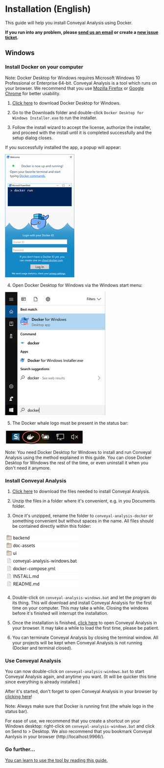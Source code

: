 # Installation (English)

This guide will help you install Conveyal Analysis using Docker.

**If you run into any problem, please [send us an email](mailto:johan.richer@jailbreak.paris?subject=Problem%20with%20conveyal-analysis-docker) or create a [new issue ticket](https://git.digitaltransport4africa.org/commons/conveyal-analysis-docker/issues/new).**

## Windows

### Install Docker on your computer

Note: Docker Desktop for Windows requires Microsoft Windows 10 Professional or Enterprise 64-bit.
Conveyal Analysis is a tool which runs on your browser. We recommend that you use [Mozilla Firefox](https://www.mozilla.org/firefox/) or [Google Chrome](https://www.google.com/chrome/) for better usability.

1. [Click here](https://download.docker.com/win/stable/Docker%20for%20Windows%20Installer.exe) to download Docker Desktop for Windows.

2. Go to the Downloads folder and double-click `Docker Desktop for Windows Installer.exe` to run the installer.

3. Follow the install wizard to accept the license, authorize the installer, and proceed with the install until it is completed successfully and the setup dialog closes.

If you successfully installed the app, a popup will appear:

![](/doc-assets/docker-app-welcome.png)

4. Open Docker Desktop for Windows via the Windows start menu:

![](/doc-assets/docker-app-search.png)

5. The Docker whale logo must be present in the status bar:

![](/doc-assets/whale-icon-systray.png)

Note: You need Docker Desktop for Windows to install and run Conveyal Analysis using the method explained in this guide. You can close Docker Desktop for Windows the rest of the time, or even uninstall it when you don't need it anymore.

### Install Conveyal Analysis

1. [Click here](https://git.digitaltransport4africa.org/commons/conveyal-analysis-docker/-/archive/master/conveyal-analysis-docker-master.zip) to download the files needed to install Conveyal Analysis.

2. Unzip the files in a folder where it's convenient, e.g. in you Documents folder.

3. Once it's unzipped, rename the folder to `conveyal-analysis-docker` or something convenient but without spaces in the name. All files should be contained directly within this folder:

![](/doc-assets/files.png)

4. Double-click on `conveyal-analysis-windows.bat` and let the program do its thing. This will download and install Conveyal Analysis for the first time on your computer. This may take a while. Closing the windows before it's finished will interrupt the installation.

5. Once the installation is finished, [click here](http://localhost:9966/) to open Conveyal Analysis in your browser. It may take a while to load the first time, please be patient.

6. You can terminate Conveyal Analysis by closing the terminal window. All your projects will be kept when Conveyal Analysis is not running (Docker and terminal closed).

### Use Conveyal Analysis

You can now double-click on `conveyal-analysis-windows.bat` to start Conveyal Analysis again, and anytime you want. (It will be quicker this time since everything is already installed.)

After it's started, don't forget to open Conveyal Analysis in your browser by [clicking here](http://localhost:9966/)!

Note: Always make sure that Docker is running first (the whale logo in the status bar).

For ease of use, we recommend that you create a shortcut on your Windows desktop: right-click on `conveyal-analysis-windows.bat` and click on Send to > Desktop. We also recommend that you bookmark Conveyal Aanlysis in your browser (http://localhost:9966/).

### Go further...

[You can learn to use the tool by reading this guide.](https://analysis-ui.readthedocs.io/en/latest/index.html)
